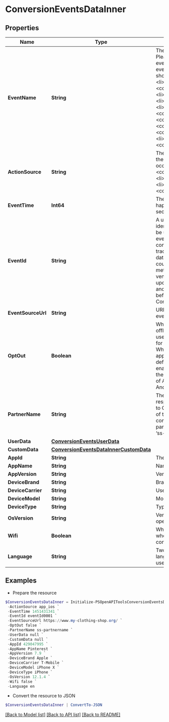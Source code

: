 # ConversionEventsDataInner
## Properties

Name | Type | Description | Notes
------------ | ------------- | ------------- | -------------
**EventName** | **String** | The type of the user event. Please use the right event_name otherwise the event won’t be accepted and show up correctly in reports. &lt;li&gt;&lt;code&gt;add_to_cart&lt;/code&gt; &lt;li&gt;&lt;code&gt;checkout&lt;/code&gt; &lt;li&gt;&lt;code&gt;custom&lt;/code&gt; &lt;li&gt;&lt;code&gt;lead&lt;/code&gt; &lt;li&gt;&lt;code&gt;page_visit&lt;/code&gt; &lt;li&gt;&lt;code&gt;search&lt;/code&gt; &lt;li&gt;&lt;code&gt;signup&lt;/code&gt; &lt;li&gt;&lt;code&gt;view_category&lt;/code&gt; &lt;li&gt;&lt;code&gt;watch_video&lt;/code&gt; | 
**ActionSource** | **String** | The source indicating where the conversion event occurred. &lt;li&gt;&lt;code&gt;app_android&lt;/code&gt; &lt;li&gt;&lt;code&gt;app_ios&lt;/code&gt; &lt;li&gt;&lt;code&gt;web&lt;/code&gt; &lt;li&gt;&lt;code&gt;offline&lt;/code&gt; | 
**EventTime** | **Int64** | The time when the event happened. Unix timestamp in seconds. | 
**EventId** | **String** | A unique id string that identifies this event and can be used for deduping between events ingested via both the conversion API and Pinterest tracking. Without this, event&#39;s data is likely to be double counted and will cause report metric inflation. Third-party vendors make sure this field is updated on both Pinterest tag and Conversions API side before rolling out template for Conversions API. | 
**EventSourceUrl** | **String** | URL of the web conversion event. | [optional] 
**OptOut** | **Boolean** | When action_source is web or offline, it defines whether the user has opted out of tracking for web conversion events. While when action_source is app_android or app_ios, it defines whether the user has enabled Limit Ad Tracking on their iOS device, or opted out of Ads Personalization on their Android device. | [optional] 
**PartnerName** | **String** | The third party partner name responsible to send the event to Conversions API on behalf of the advertiser. The naming convention is &quot;&quot;ss-partnername&quot;&quot; lowercase. E.g ‘ss-shopify’ | [optional] 
**UserData** | [**ConversionEventsUserData**](ConversionEventsUserData.md) |  | 
**CustomData** | [**ConversionEventsDataInnerCustomData**](ConversionEventsDataInnerCustomData.md) |  | [optional] 
**AppId** | **String** | The app store app ID. | [optional] 
**AppName** | **String** | Name of the app. | [optional] 
**AppVersion** | **String** | Version of the app. | [optional] 
**DeviceBrand** | **String** | Brand of the user device. | [optional] 
**DeviceCarrier** | **String** | User device&#39;s mobile carrier. | [optional] 
**DeviceModel** | **String** | Model of the user device. | [optional] 
**DeviceType** | **String** | Type of the user device. | [optional] 
**OsVersion** | **String** | Version of the device operating system. | [optional] 
**Wifi** | **Boolean** | Whether the event occurred when the user device was connected to wifi. | [optional] 
**Language** | **String** | Two-character ISO-639-1 language code indicating the user&#39;s language. | [optional] 

## Examples

- Prepare the resource
```powershell
$ConversionEventsDataInner = Initialize-PSOpenAPIToolsConversionEventsDataInner  -EventName checkout `
 -ActionSource app_ios `
 -EventTime 1451431341 `
 -EventId eventId0001 `
 -EventSourceUrl https://www.my-clothing-shop.org/ `
 -OptOut false `
 -PartnerName ss-partnername `
 -UserData null `
 -CustomData null `
 -AppId 429047995 `
 -AppName Pinterest `
 -AppVersion 7.9 `
 -DeviceBrand Apple `
 -DeviceCarrier T-Mobile `
 -DeviceModel iPhone X `
 -DeviceType iPhone `
 -OsVersion 12.1.4 `
 -Wifi false `
 -Language en
```

- Convert the resource to JSON
```powershell
$ConversionEventsDataInner | ConvertTo-JSON
```

[[Back to Model list]](../README.md#documentation-for-models) [[Back to API list]](../README.md#documentation-for-api-endpoints) [[Back to README]](../README.md)

